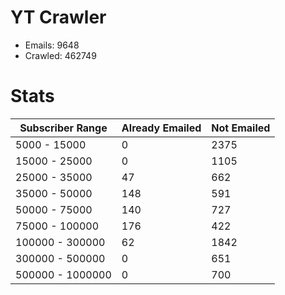 # YT Crawler
- Emails: 9648
- Crawled: 462749

# Stats
| Subscriber Range  | Already Emailed | Not Emailed |
|-------|-------|-------|
| 5000 - 15000 | 0 | 2375 |
| 15000 - 25000 | 0 | 1105 |
| 25000 - 35000 | 47 | 662 |
| 35000 - 50000 | 148 | 591 |
| 50000 - 75000 | 140 | 727 |
| 75000 - 100000 | 176 | 422 |
| 100000 - 300000 | 62 | 1842 |
| 300000 - 500000 | 0 | 651 |
| 500000 - 1000000 | 0 | 700 |
